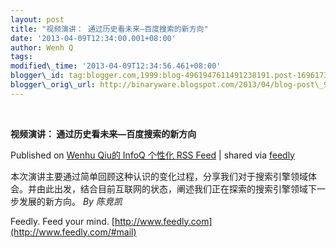 ```yaml
--- 
layout: post 
title: "视频演讲： 通过历史看未来—百度搜索的新方向"
date: '2013-04-09T12:34:00.001+08:00' 
author: Wenh Q
tags:
modified\_time: '2013-04-09T12:34:56.461+08:00' 
blogger\_id: tag:blogger.com,1999:blog-4961947611491238191.post-1696173572808527374
blogger\_orig\_url: http://binaryware.blogspot.com/2013/04/blog-post\_9.html
---
```



 
<div class="article">

<div class="header">

**视频演讲： 通过历史看未来—百度搜索的新方向**

</div>

<div class="source">

Published on [Wenhu Qiu的 InfoQ 个性化 RSS
Feed](http://www.infoq.com/cn/presentations/through-history-future-baidu-new-direction)
| shared via [feedly](http://www.feedly.com)

</div>

<div>

本次演讲主要通过简单回顾这种认识的变化过程，分享我们对于搜索引擎领域体会。并由此出发，结合目前互联网的状态，阐述我们正在探索的搜索引擎领域下一步发展的新方向。
*By 陈竞凯*

</div>




</div>

<div class="footer">

Feedly. Feed your mind.
[http://www.feedly.com](http://www.feedly.com/#mail)

</div>
